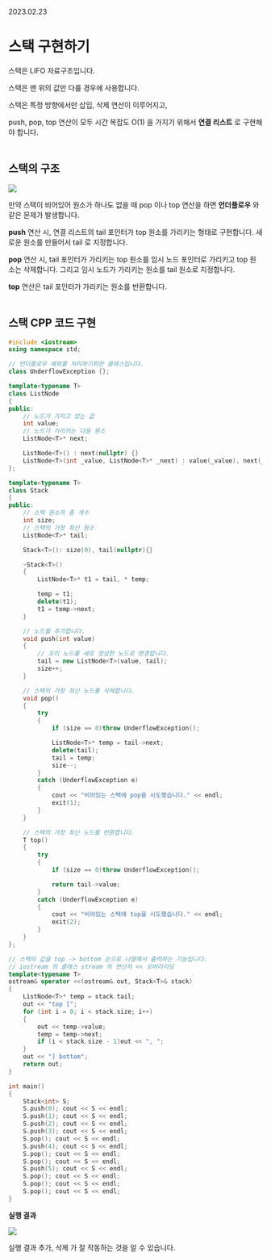 2023.02.23

# __스택 구현하기__

스택은 LIFO 자료구조입니다.

스택은 맨 위의 값만 다룰 경우에 사용합니다.

스택은 특정 방향에서만 삽입, 삭제 연산이 이루어지고,

push, pop, top 연산이 모두 시간 복잡도 O(1) 을 가지기 위해서 __연결 리스트__ 로 구현해야 합니다.<br><Br>


## __스택의 구조__

<img src="https://user-images.githubusercontent.com/80774412/220921539-157760c8-5f10-42a4-a03a-e0074c0cb9cc.png"></img>

만약 스택이 비어있어 원소가 하나도 없을 때 pop 이나 top 연산을 하면 __언더플로우__ 와 같은 문제가 발생합니다.

__push__ 연산 시, 연결 리스트의 tail 포인터가 top 원소를 가리키는 형태로 구현합니다. 새로운 원소를 만들어서 tail 로 지정합니다.

__pop__ 연산 시, tail 포인터가 가리키는 top 원소를 임시 노드 포인터로 가리키고 top 원소는 삭제합니다. 그리고 임시 노드가 가리키는 원소를 tail 원소로 지정합니다.

__top__ 연산은 tail 포인터가 가리키는 원소를 반환합니다.<br><Br>


## __스택 CPP 코드 구현__

```c++
#include <iostream>
using namespace std;

// 언더플로우 예외를 처리하기위한 클래스입니다.
class UnderflowException {};

template<typename T>
class ListNode
{
public:
    // 노드가 가지고 있는 값
    int value;
    // 노드가 가리키는 다음 원소
    ListNode<T>* next;

    ListNode<T>() : next(nullptr) {}
    ListNode<T>(int _value, ListNode<T>* _next) : value(_value), next(_next) {}
};

template<typename T>
class Stack
{
public:
    // 스택 원소의 총 개수
    int size;
    // 스택의 가장 최신 원소
    ListNode<T>* tail;

    Stack<T>(): size(0), tail(nullptr){}

    ~Stack<T>()
    {
        ListNode<T>* t1 = tail, * temp;

        temp = t1;
        delete(t1);
        t1 = temp->next;
    }

    // 노드를 추가합니다.
    void push(int value)
    {
        // 꼬리 노드를 새로 생성한 노드로 변경합니다.
        tail = new ListNode<T>(value, tail);
        size++;
    }

    // 스택의 가장 최신 노드를 삭제합니다.
    void pop()
    {
        try
        {
            if (size == 0)throw UnderflowException();

            ListNode<T>* temp = tail->next;
            delete(tail);
            tail = temp;
            size--;
        }
        catch (UnderflowException e)
        {
            cout << "비어있는 스택에 pop을 시도했습니다." << endl;
            exit(1);
        }
    }

    // 스택의 가장 최신 노드를 반환합니다.
    T top()
    {
        try
        {
            if (size == 0)throw UnderflowException();

            return tail->value;
        }
        catch (UnderflowException e)
        {
            cout << "비어있는 스택에 top을 시도했습니다." << endl;
            exit(2);
        }
    }
};

// 스택의 값을 top -> bottom 순으로 나열해서 출력하는 기능입니다.
// iostream 의 클래스 stream 의 연산자 << 오버라이딩 
template<typename T>
ostream& operator <<(ostream& out, Stack<T>& stack)
{
    ListNode<T>* temp = stack.tail;
    out << "top [";
    for (int i = 0; i < stack.size; i++)
    {
        out << temp->value;
        temp = temp->next;
        if (i < stack.size - 1)out << ", ";
    }
    out << "] bottom";
    return out;
}

int main()
{
    Stack<int> S;
    S.push(0); cout << S << endl;
    S.push(1); cout << S << endl;
    S.push(2); cout << S << endl;
    S.push(3); cout << S << endl;
    S.pop(); cout << S << endl;
    S.push(4); cout << S << endl;
    S.pop(); cout << S << endl;
    S.pop(); cout << S << endl;
    S.push(5); cout << S << endl;
    S.pop(); cout << S << endl;
    S.pop(); cout << S << endl;
    S.pop(); cout << S << endl;
}
```

__실행 결과__

<img src="https://user-images.githubusercontent.com/80774412/220922549-c73a9f16-d359-458b-ba7f-bbbf362f53f6.PNG"></img>

실행 결과 추가, 삭제 가 잘 작동하는 것을 알 수 있습니다.